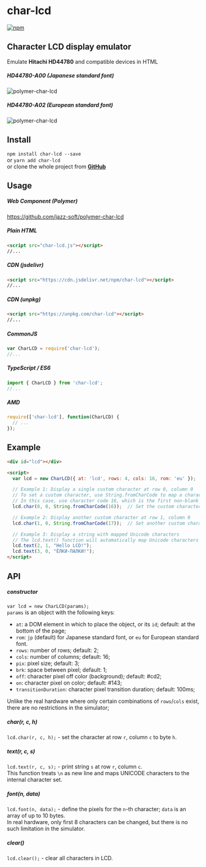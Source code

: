 ﻿# char-lcd

[![npm](https://img.shields.io/npm/v/char-lcd.svg)](https://www.npmjs.com/package/char-lcd)

## Character LCD display emulator
Emulate **Hitachi HD44780** and compatible devices in HTML

##### HD44780-A00 (Japanese standard font)  
![polymer-char-lcd](https://jazz-soft.github.io/img/char-lcd-jp.png)

##### HD44780-A02 (European standard font)  
![polymer-char-lcd](https://jazz-soft.github.io/img/char-lcd-eu.png)

## Install

`npm install char-lcd --save`  
or `yarn add char-lcd`  
or clone the whole project from [**GitHub**](https://github.com/jazz-soft/char-lcd)

## Usage

##### Web Component (Polymer)

https://github.com/jazz-soft/polymer-char-lcd

##### Plain HTML

```html
<script src="char-lcd.js"></script>
//...
```

##### CDN (jsdelivr)

```html
<script src="https://cdn.jsdelivr.net/npm/char-lcd"></script>
//...
```

##### CDN (unpkg)

```html
<script src="https://unpkg.com/char-lcd"></script>
//...
```

##### CommonJS

```js
var CharLCD = require('char-lcd');
//...
```

##### TypeScript / ES6

```js
import { CharLCD } from 'char-lcd';
//...
```

##### AMD

```js
require(['char-lcd'], function(CharLCD) {
  // ...
});
```

## Example
```html
<div id="lcd"></div>

<script>
  var lcd = new CharLCD({ at: 'lcd', rows: 4, cols: 16, rom: 'eu' });

  // Example 1: Display a single custom character at row 0, column 0
  // To set a custom character, use String.fromCharCode to map a character byte (16-255).
  // In this case, use character code 16, which is the first non-blank character in the set.
  lcd.char(0, 0, String.fromCharCode(16));  // Set the custom character at row 0, column 0

  // Example 2: Display another custom character at row 1, column 0
  lcd.char(1, 0, String.fromCharCode(17));  // Set another custom character at row 1, column 0

  // Example 3: Display a string with mapped Unicode characters
  // The lcd.text() function will automatically map Unicode characters to the internal character set.
  lcd.text(2, 1, "Hello LCD!");
  lcd.text(3, 0, "ЁЛКИ-ПАЛКИ!");
</script>
```

## API
##### constructor
`var lcd = new CharLCD(params);`  
`params` is an object with the following keys:  
- `at`: a DOM element in which to place the object, or its `id`;
default: at the bottom of the page;  
- `rom`: `jp` (default) for Japanese standard font, or `eu` for European standard font.  
- `rows`: number of rows;
default: 2;  
- `cols`: number of columns;
default: 16;
- `pix`: pixel size; default: 3;
- `brk`: space between pixel; default: 1;
- `off`: character pixel off color (background); default: #cd2;
- `on`: character pixel on color; default: #143;
- `transitionDuration`: character pixel transition duration; default: 100ms;

Unlike the real hardware where only certain combinations of `rows`/`cols` exist, there are no restrictions in the simulator;


##### char(r, c, h)
`lcd.char(r, c, h);` - set the character at row `r`, column `c` to byte `h`.

##### text(r, c, s)
`lcd.text(r, c, s);` - print string `s` at row `r`, column `c`.  
This function treats `\n` as new line and maps UNICODE characters to the internal character set.

##### font(n, data)
`lcd.font(n, data);` - define the pixels for the `n`-th character; `data` is an array of up to 10 bytes.  
In real hardware, only first 8 characters can be changed, but there is no such limitation in the simulator.

##### clear()
`lcd.clear();` - clear all characters in LCD.